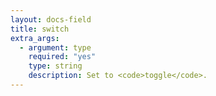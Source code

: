 ```yaml
---
layout: docs-field
title: switch
extra_args:
  - argument: type
    required: "yes"
    type: string
    description: Set to <code>toggle</code>.
---
```

